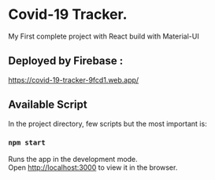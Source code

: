 # Covid-19 Tracker.
My First complete project with React build with Material-UI

## Deployed by Firebase :
https://covid-19-tracker-9fcd1.web.app/

## Available Script

In the project directory, few scripts but the most important is:

### `npm start`

Runs the app in the development mode.<br />
Open [http://localhost:3000](http://localhost:3000) to view it in the browser.
